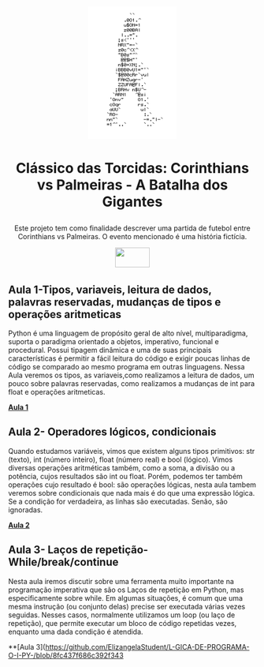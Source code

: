<p align="center">
<img width="180px" height= 269 src=https://github.com/ElizangelaStudent/-L-GICA-DE-PROGRAMA-O-I-PY-/blob/3ada955ac03cec07b6173afaf1152dc7851f5434/homem%20letra.gif

</p>

  # <p align="center"> **Clássico das Torcidas: Corinthians vs Palmeiras - A Batalha dos Gigantes**</p>

<p align="center"> Este projeto tem como finalidade descrever uma partida de futebol entre Corinthians vs Palmeiras. O evento mencionado é uma história fictícia.</p>

<p align="center">
<img width="70px" height= 40 src=https://github.com/ElizangelaStudent/Jogo-entre-Gigantes-/assets/107508602/80e2dd6d-bc91-4aee-be3a-21ab29438df0 />

 
 ## Aula 1-Tipos, variaveis, leitura de dados, palavras reservadas, mudanças de tipos e operações aritmeticas

   Python é uma linguagem de propósito geral de alto nível, multiparadigma, suporta o paradigma orientado a objetos, imperativo, funcional e procedural. Possui tipagem dinâmica e uma de suas principais características é permitir a fácil leitura do código e exigir poucas linhas de código se comparado ao mesmo programa em outras linguagens. Nessa Aula veremos os tipos, as variaveis,como realizamos a leitura de dados, um pouco sobre palavras reservadas, como realizamos a mudanças de int para float e operações aritmeticas.
   
   **[Aula 1](https://github.com/ElizangelaStudent/L-GICA-DE-PROGRAMA-O-I-PY-/blob/8fc437f686c392f343e5e693b756091bc3d67cfa/Aula_1_tipos,_variaveis,_leitura_de_dados,_palavras_reservadas,_mudan%C3%A7as_de_tipos_e_opera%C3%A7%C3%B5es_aritmeticas.ipynb)**
  
 ## Aula 2- Operadores lógicos, condicionais
 
 Quando estudamos variáveis, vimos que existem alguns tipos primitivos: str (texto), int (número inteiro), float (número real) e bool (lógico). Vimos diversas operações aritméticas também, como a soma, a divisão ou a potência, cujos resultados são int ou float. Porém, podemos ter também operações cujo resultado é bool: são operações lógicas, nesta aula tambem veremos sobre condicionais que nada mais é do que uma expressão lógica. Se a condição for verdadeira, as linhas são executadas. Senão, são ignoradas.
 
 
 **[Aula 2](https://github.com/ElizangelaStudent/L-GICA-DE-PROGRAMA-O-I-PY-/blob/8fc437f686c392f343e5e693b756091bc3d67cfa/Aula_2_Operadores_l%C3%B3gicos,_condicionais.ipynb)**
 
 ## Aula 3- Laços de repetição- While/break/continue
 
 Nesta aula iremos discutir sobre uma ferramenta muito importante na programação imperativa que são os Laços de repetição em Python, mas especificamente sobre while. Em algumas situações, é comum que uma mesma instrução (ou conjunto delas) precise ser executada várias vezes seguidas. Nesses casos, normalmente utilizamos um loop (ou laço de repetição), que permite executar um bloco de código repetidas vezes, enquanto uma dada condição é atendida.  


 
 **[Aula 3](https://github.com/ElizangelaStudent/L-GICA-DE-PROGRAMA-O-I-PY-/blob/8fc437f686c392f343

